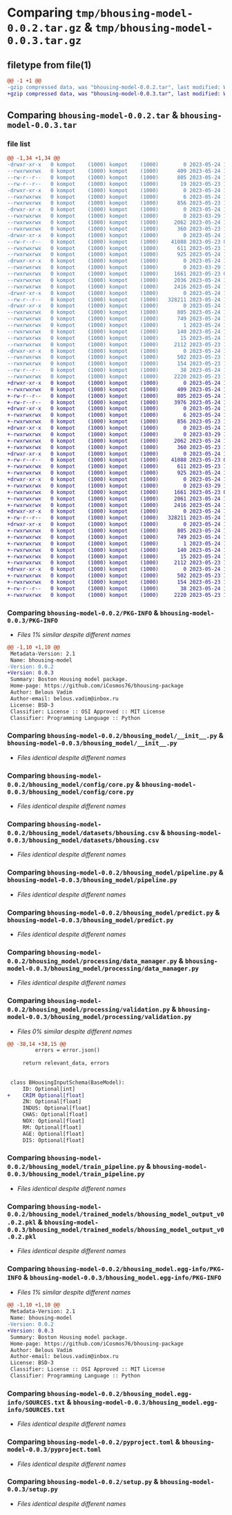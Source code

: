 # Comparing `tmp/bhousing-model-0.0.2.tar.gz` & `tmp/bhousing-model-0.0.3.tar.gz`

## filetype from file(1)

```diff
@@ -1 +1 @@
-gzip compressed data, was "bhousing-model-0.0.2.tar", last modified: Wed May 24 11:04:20 2023, max compression
+gzip compressed data, was "bhousing-model-0.0.3.tar", last modified: Wed May 24 13:14:20 2023, max compression
```

## Comparing `bhousing-model-0.0.2.tar` & `bhousing-model-0.0.3.tar`

### file list

```diff
@@ -1,34 +1,34 @@
-drwxr-xr-x   0 kompot    (1000) kompot    (1000)        0 2023-05-24 11:04:20.277482 bhousing-model-0.0.2/
--rwxrwxrwx   0 kompot    (1000) kompot    (1000)      409 2023-05-24 10:21:26.000000 bhousing-model-0.0.2/MANIFEST.in
--rw-r--r--   0 kompot    (1000) kompot    (1000)      805 2023-05-24 11:04:20.277482 bhousing-model-0.0.2/PKG-INFO
--rw-r--r--   0 kompot    (1000) kompot    (1000)       19 2023-05-23 17:50:18.000000 bhousing-model-0.0.2/README.md
-drwxr-xr-x   0 kompot    (1000) kompot    (1000)        0 2023-05-24 11:04:20.274148 bhousing-model-0.0.2/bhousing_model/
--rwxrwxrwx   0 kompot    (1000) kompot    (1000)        6 2023-05-24 10:48:29.000000 bhousing-model-0.0.2/bhousing_model/VERSION
--rwxrwxrwx   0 kompot    (1000) kompot    (1000)      856 2023-05-23 10:06:38.000000 bhousing-model-0.0.2/bhousing_model/__init__.py
-drwxr-xr-x   0 kompot    (1000) kompot    (1000)        0 2023-05-24 11:04:20.277482 bhousing-model-0.0.2/bhousing_model/config/
--rwxrwxrwx   0 kompot    (1000) kompot    (1000)        0 2023-03-29 15:52:47.000000 bhousing-model-0.0.2/bhousing_model/config/__init__.py
--rwxrwxrwx   0 kompot    (1000) kompot    (1000)     2062 2023-05-24 10:54:41.000000 bhousing-model-0.0.2/bhousing_model/config/core.py
--rwxrwxrwx   0 kompot    (1000) kompot    (1000)      360 2023-05-23 10:16:04.000000 bhousing-model-0.0.2/bhousing_model/config.yml
-drwxr-xr-x   0 kompot    (1000) kompot    (1000)        0 2023-05-24 11:04:20.277482 bhousing-model-0.0.2/bhousing_model/datasets/
--rw-r--r--   0 kompot    (1000) kompot    (1000)    41088 2023-05-23 07:16:27.000000 bhousing-model-0.0.2/bhousing_model/datasets/bhousing.csv
--rwxrwxrwx   0 kompot    (1000) kompot    (1000)      611 2023-05-23 17:10:44.000000 bhousing-model-0.0.2/bhousing_model/pipeline.py
--rwxrwxrwx   0 kompot    (1000) kompot    (1000)      925 2023-05-24 10:19:11.000000 bhousing-model-0.0.2/bhousing_model/predict.py
-drwxr-xr-x   0 kompot    (1000) kompot    (1000)        0 2023-05-24 11:04:20.277482 bhousing-model-0.0.2/bhousing_model/processing/
--rwxrwxrwx   0 kompot    (1000) kompot    (1000)        0 2023-03-29 15:52:47.000000 bhousing-model-0.0.2/bhousing_model/processing/__init__.py
--rwxrwxrwx   0 kompot    (1000) kompot    (1000)     1661 2023-05-23 08:24:07.000000 bhousing-model-0.0.2/bhousing_model/processing/data_manager.py
--rwxrwxrwx   0 kompot    (1000) kompot    (1000)     2036 2023-05-24 10:54:11.000000 bhousing-model-0.0.2/bhousing_model/processing/validation.py
--rwxrwxrwx   0 kompot    (1000) kompot    (1000)     2416 2023-05-24 10:50:53.000000 bhousing-model-0.0.2/bhousing_model/train_pipeline.py
-drwxr-xr-x   0 kompot    (1000) kompot    (1000)        0 2023-05-24 11:04:20.277482 bhousing-model-0.0.2/bhousing_model/trained_models/
--rw-r--r--   0 kompot    (1000) kompot    (1000)   328211 2023-05-24 11:02:15.000000 bhousing-model-0.0.2/bhousing_model/trained_models/bhousing_model_output_v0.0.2.pkl
-drwxr-xr-x   0 kompot    (1000) kompot    (1000)        0 2023-05-24 11:04:20.277482 bhousing-model-0.0.2/bhousing_model.egg-info/
--rwxrwxrwx   0 kompot    (1000) kompot    (1000)      805 2023-05-24 11:04:20.000000 bhousing-model-0.0.2/bhousing_model.egg-info/PKG-INFO
--rwxrwxrwx   0 kompot    (1000) kompot    (1000)      749 2023-05-24 11:04:20.000000 bhousing-model-0.0.2/bhousing_model.egg-info/SOURCES.txt
--rwxrwxrwx   0 kompot    (1000) kompot    (1000)        1 2023-05-24 11:04:20.000000 bhousing-model-0.0.2/bhousing_model.egg-info/dependency_links.txt
--rwxrwxrwx   0 kompot    (1000) kompot    (1000)      140 2023-05-24 11:04:20.000000 bhousing-model-0.0.2/bhousing_model.egg-info/requires.txt
--rwxrwxrwx   0 kompot    (1000) kompot    (1000)       15 2023-05-24 11:04:20.000000 bhousing-model-0.0.2/bhousing_model.egg-info/top_level.txt
--rwxrwxrwx   0 kompot    (1000) kompot    (1000)     2112 2023-05-23 11:01:34.000000 bhousing-model-0.0.2/pyproject.toml
-drwxr-xr-x   0 kompot    (1000) kompot    (1000)        0 2023-05-24 11:04:20.274148 bhousing-model-0.0.2/requirements/
--rwxrwxrwx   0 kompot    (1000) kompot    (1000)      502 2023-05-23 16:03:47.000000 bhousing-model-0.0.2/requirements/requirements.txt
--rwxrwxrwx   0 kompot    (1000) kompot    (1000)      154 2023-05-23 16:02:07.000000 bhousing-model-0.0.2/requirements/test_requirements.txt
--rw-r--r--   0 kompot    (1000) kompot    (1000)       38 2023-05-24 11:04:20.277482 bhousing-model-0.0.2/setup.cfg
--rwxrwxrwx   0 kompot    (1000) kompot    (1000)     2220 2023-05-23 11:05:28.000000 bhousing-model-0.0.2/setup.py
+drwxr-xr-x   0 kompot    (1000) kompot    (1000)        0 2023-05-24 13:14:20.310581 bhousing-model-0.0.3/
+-rwxrwxrwx   0 kompot    (1000) kompot    (1000)      409 2023-05-24 10:21:26.000000 bhousing-model-0.0.3/MANIFEST.in
+-rw-r--r--   0 kompot    (1000) kompot    (1000)      805 2023-05-24 13:14:20.310581 bhousing-model-0.0.3/PKG-INFO
+-rw-r--r--   0 kompot    (1000) kompot    (1000)     3976 2023-05-24 13:08:39.000000 bhousing-model-0.0.3/README.md
+drwxr-xr-x   0 kompot    (1000) kompot    (1000)        0 2023-05-24 13:14:20.307248 bhousing-model-0.0.3/bhousing_model/
+-rwxrwxrwx   0 kompot    (1000) kompot    (1000)        6 2023-05-24 13:12:10.000000 bhousing-model-0.0.3/bhousing_model/VERSION
+-rwxrwxrwx   0 kompot    (1000) kompot    (1000)      856 2023-05-23 10:06:38.000000 bhousing-model-0.0.3/bhousing_model/__init__.py
+drwxr-xr-x   0 kompot    (1000) kompot    (1000)        0 2023-05-24 13:14:20.307248 bhousing-model-0.0.3/bhousing_model/config/
+-rwxrwxrwx   0 kompot    (1000) kompot    (1000)        0 2023-03-29 15:52:47.000000 bhousing-model-0.0.3/bhousing_model/config/__init__.py
+-rwxrwxrwx   0 kompot    (1000) kompot    (1000)     2062 2023-05-24 10:54:41.000000 bhousing-model-0.0.3/bhousing_model/config/core.py
+-rwxrwxrwx   0 kompot    (1000) kompot    (1000)      360 2023-05-23 10:16:04.000000 bhousing-model-0.0.3/bhousing_model/config.yml
+drwxr-xr-x   0 kompot    (1000) kompot    (1000)        0 2023-05-24 13:14:20.310581 bhousing-model-0.0.3/bhousing_model/datasets/
+-rw-r--r--   0 kompot    (1000) kompot    (1000)    41088 2023-05-23 07:16:27.000000 bhousing-model-0.0.3/bhousing_model/datasets/bhousing.csv
+-rwxrwxrwx   0 kompot    (1000) kompot    (1000)      611 2023-05-23 17:10:44.000000 bhousing-model-0.0.3/bhousing_model/pipeline.py
+-rwxrwxrwx   0 kompot    (1000) kompot    (1000)      925 2023-05-24 10:19:11.000000 bhousing-model-0.0.3/bhousing_model/predict.py
+drwxr-xr-x   0 kompot    (1000) kompot    (1000)        0 2023-05-24 13:14:20.310581 bhousing-model-0.0.3/bhousing_model/processing/
+-rwxrwxrwx   0 kompot    (1000) kompot    (1000)        0 2023-03-29 15:52:47.000000 bhousing-model-0.0.3/bhousing_model/processing/__init__.py
+-rwxrwxrwx   0 kompot    (1000) kompot    (1000)     1661 2023-05-23 08:24:07.000000 bhousing-model-0.0.3/bhousing_model/processing/data_manager.py
+-rwxrwxrwx   0 kompot    (1000) kompot    (1000)     2061 2023-05-24 13:05:20.000000 bhousing-model-0.0.3/bhousing_model/processing/validation.py
+-rwxrwxrwx   0 kompot    (1000) kompot    (1000)     2416 2023-05-24 10:50:53.000000 bhousing-model-0.0.3/bhousing_model/train_pipeline.py
+drwxr-xr-x   0 kompot    (1000) kompot    (1000)        0 2023-05-24 13:14:20.310581 bhousing-model-0.0.3/bhousing_model/trained_models/
+-rw-r--r--   0 kompot    (1000) kompot    (1000)   328211 2023-05-24 11:02:15.000000 bhousing-model-0.0.3/bhousing_model/trained_models/bhousing_model_output_v0.0.2.pkl
+drwxr-xr-x   0 kompot    (1000) kompot    (1000)        0 2023-05-24 13:14:20.307248 bhousing-model-0.0.3/bhousing_model.egg-info/
+-rwxrwxrwx   0 kompot    (1000) kompot    (1000)      805 2023-05-24 13:14:20.000000 bhousing-model-0.0.3/bhousing_model.egg-info/PKG-INFO
+-rwxrwxrwx   0 kompot    (1000) kompot    (1000)      749 2023-05-24 13:14:20.000000 bhousing-model-0.0.3/bhousing_model.egg-info/SOURCES.txt
+-rwxrwxrwx   0 kompot    (1000) kompot    (1000)        1 2023-05-24 13:14:20.000000 bhousing-model-0.0.3/bhousing_model.egg-info/dependency_links.txt
+-rwxrwxrwx   0 kompot    (1000) kompot    (1000)      140 2023-05-24 13:14:20.000000 bhousing-model-0.0.3/bhousing_model.egg-info/requires.txt
+-rwxrwxrwx   0 kompot    (1000) kompot    (1000)       15 2023-05-24 13:14:20.000000 bhousing-model-0.0.3/bhousing_model.egg-info/top_level.txt
+-rwxrwxrwx   0 kompot    (1000) kompot    (1000)     2112 2023-05-23 11:01:34.000000 bhousing-model-0.0.3/pyproject.toml
+drwxr-xr-x   0 kompot    (1000) kompot    (1000)        0 2023-05-24 13:14:20.307248 bhousing-model-0.0.3/requirements/
+-rwxrwxrwx   0 kompot    (1000) kompot    (1000)      502 2023-05-23 16:03:47.000000 bhousing-model-0.0.3/requirements/requirements.txt
+-rwxrwxrwx   0 kompot    (1000) kompot    (1000)      154 2023-05-23 16:02:07.000000 bhousing-model-0.0.3/requirements/test_requirements.txt
+-rw-r--r--   0 kompot    (1000) kompot    (1000)       38 2023-05-24 13:14:20.310581 bhousing-model-0.0.3/setup.cfg
+-rwxrwxrwx   0 kompot    (1000) kompot    (1000)     2220 2023-05-23 11:05:28.000000 bhousing-model-0.0.3/setup.py
```

### Comparing `bhousing-model-0.0.2/PKG-INFO` & `bhousing-model-0.0.3/PKG-INFO`

 * *Files 1% similar despite different names*

```diff
@@ -1,10 +1,10 @@
 Metadata-Version: 2.1
 Name: bhousing-model
-Version: 0.0.2
+Version: 0.0.3
 Summary: Boston Housing model package.
 Home-page: https://github.com/iCosmos76/bhousing-package
 Author: Belous Vadim
 Author-email: belous.vadim@inbox.ru
 License: BSD-3
 Classifier: License :: OSI Approved :: MIT License
 Classifier: Programming Language :: Python
```

### Comparing `bhousing-model-0.0.2/bhousing_model/__init__.py` & `bhousing-model-0.0.3/bhousing_model/__init__.py`

 * *Files identical despite different names*

### Comparing `bhousing-model-0.0.2/bhousing_model/config/core.py` & `bhousing-model-0.0.3/bhousing_model/config/core.py`

 * *Files identical despite different names*

### Comparing `bhousing-model-0.0.2/bhousing_model/datasets/bhousing.csv` & `bhousing-model-0.0.3/bhousing_model/datasets/bhousing.csv`

 * *Files identical despite different names*

### Comparing `bhousing-model-0.0.2/bhousing_model/pipeline.py` & `bhousing-model-0.0.3/bhousing_model/pipeline.py`

 * *Files identical despite different names*

### Comparing `bhousing-model-0.0.2/bhousing_model/predict.py` & `bhousing-model-0.0.3/bhousing_model/predict.py`

 * *Files identical despite different names*

### Comparing `bhousing-model-0.0.2/bhousing_model/processing/data_manager.py` & `bhousing-model-0.0.3/bhousing_model/processing/data_manager.py`

 * *Files identical despite different names*

### Comparing `bhousing-model-0.0.2/bhousing_model/processing/validation.py` & `bhousing-model-0.0.3/bhousing_model/processing/validation.py`

 * *Files 0% similar despite different names*

```diff
@@ -38,14 +38,15 @@
         errors = error.json()
 
     return relevant_data, errors
 
 
 class BHousingInputSchema(BaseModel):
     ID: Optional[int]
+    CRIM Optional[float]
     ZN: Optional[float]
     INDUS: Optional[float]
     CHAS: Optional[float]
     NOX: Optional[float]
     RM: Optional[float]
     AGE: Optional[float]
     DIS: Optional[float]
```

### Comparing `bhousing-model-0.0.2/bhousing_model/train_pipeline.py` & `bhousing-model-0.0.3/bhousing_model/train_pipeline.py`

 * *Files identical despite different names*

### Comparing `bhousing-model-0.0.2/bhousing_model/trained_models/bhousing_model_output_v0.0.2.pkl` & `bhousing-model-0.0.3/bhousing_model/trained_models/bhousing_model_output_v0.0.2.pkl`

 * *Files identical despite different names*

### Comparing `bhousing-model-0.0.2/bhousing_model.egg-info/PKG-INFO` & `bhousing-model-0.0.3/bhousing_model.egg-info/PKG-INFO`

 * *Files 1% similar despite different names*

```diff
@@ -1,10 +1,10 @@
 Metadata-Version: 2.1
 Name: bhousing-model
-Version: 0.0.2
+Version: 0.0.3
 Summary: Boston Housing model package.
 Home-page: https://github.com/iCosmos76/bhousing-package
 Author: Belous Vadim
 Author-email: belous.vadim@inbox.ru
 License: BSD-3
 Classifier: License :: OSI Approved :: MIT License
 Classifier: Programming Language :: Python
```

### Comparing `bhousing-model-0.0.2/bhousing_model.egg-info/SOURCES.txt` & `bhousing-model-0.0.3/bhousing_model.egg-info/SOURCES.txt`

 * *Files identical despite different names*

### Comparing `bhousing-model-0.0.2/pyproject.toml` & `bhousing-model-0.0.3/pyproject.toml`

 * *Files identical despite different names*

### Comparing `bhousing-model-0.0.2/setup.py` & `bhousing-model-0.0.3/setup.py`

 * *Files identical despite different names*


